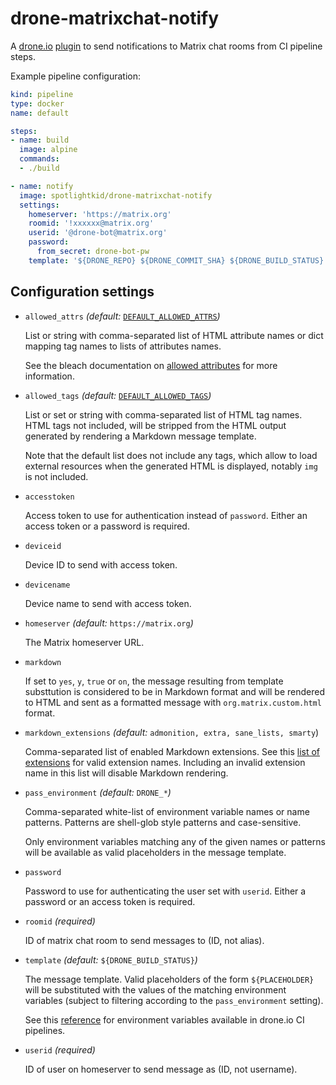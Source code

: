 # drone-matrixchat-notify

A [drone.io] [plugin] to send notifications to Matrix chat rooms from
CI pipeline steps.

Example pipeline configuration:

```yaml
kind: pipeline
type: docker
name: default

steps:
- name: build
  image: alpine
  commands:
  - ./build

- name: notify
  image: spotlightkid/drone-matrixchat-notify
  settings:
    homeserver: 'https://matrix.org'
    roomid: '!xxxxxx@matrix.org'
    userid: '@drone-bot@matrix.org'
    password:
      from_secret: drone-bot-pw
    template: '${DRONE_REPO} ${DRONE_COMMIT_SHA} ${DRONE_BUILD_STATUS}'
```

## Configuration settings


* `allowed_attrs` *(default:* [`DEFAULT_ALLOWED_ATTRS`]*)*

    List or string with comma-separated list of HTML attribute names or
    dict mapping tag names to lists of attributes names.

    See the bleach documentation on [allowed attributes] for more information.

* `allowed_tags` *(default:* [`DEFAULT_ALLOWED_TAGS`]*)*

    List or set or string with comma-separated list of HTML tag names. HTML
    tags not included, will be stripped from the HTML output generated by
    rendering a Markdown message template.

    Note that the default list does not include any tags, which allow to load
    external resources when the generated HTML is displayed, notably `img`
    is not included.

* `accesstoken`

    Access token to use for authentication instead of `password`. Either an
    access token or a password is required.

* `deviceid`

    Device ID to send with access token.

* `devicename`

    Device name to send with access token.

* `homeserver` *(default:* `https://matrix.org`*)*

    The Matrix homeserver URL.

* `markdown`

    If set to `yes`, `y`, `true` or `on`, the message resulting from template
    substtution is considered to be in Markdown format and will be rendered to
    HTML and sent as a formatted message with `org.matrix.custom.html` format.

* `markdown_extensions` *(default:* `admonition, extra, sane_lists, smarty`)

    Comma-separated list of enabled Markdown extensions. See this
    [list of extensions] for valid extension names. Including an invalid
    extension name in this list will disable Markdown rendering.

* `pass_environment` *(default:* `DRONE_*`*)*

    Comma-separated white-list of environment variable names or name patterns.
    Patterns are shell-glob style patterns and case-sensitive.

    Only environment variables matching any of the given names or patterns will
    be available as valid placeholders in the message template.

* `password`

    Password to use for authenticating the user set with `userid`. Either a
    password or an access token is required.

* `roomid` *(required)*

    ID of matrix chat room to send messages to (ID, not alias).

* `template` *(default:* `${DRONE_BUILD_STATUS}`*)*

    The message template. Valid placeholders of the form `${PLACEHOLDER}` will
    be substituted with the values of the matching environment variables
    (subject to filtering according to the `pass_environment` setting).

    See this [reference] for environment variables available in drone.io CI
    pipelines.

* `userid` *(required)*

    ID of user on homeserver to send message as (ID, not username).


[`DEFAULT_ALLOWED_ATTRS`]: ./matrixchat-notify.py#L29
[`DEFAULT_ALLOWED_TAGS`]: ./matrixchat-notify.py#L35
[allowed attributes]: https://bleach.readthedocs.io/en/latest/clean.html#allowed-attributes-attributes
[drone.io]: https://drone.io/
[list of extensions]: https://python-markdown.github.io/extensions/
[plugin]: https://docs.drone.io/plugins/overview/
[reference]:  https://docs.drone.io/pipeline/environment/reference/
